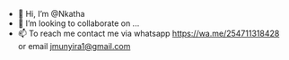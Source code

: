 - 👋 Hi, I’m @Nkatha
- 💞️ I’m looking to collaborate on ...
- 📫 To reach me contact me via whatsapp https://wa.me/254711318428 or email jmunyira1@gmail.com

